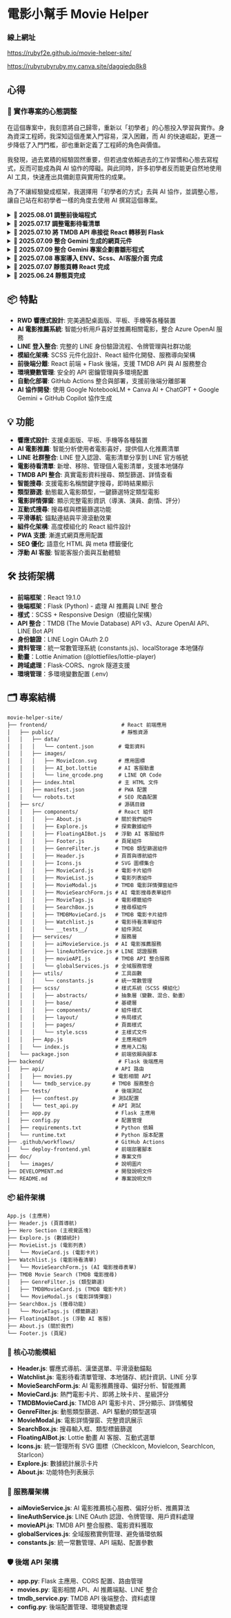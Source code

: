 # 電影小幫手 Movie Helper

### 線上網址

<https://rubyf2e.github.io/movie-helper-site/>

<https://rubyrubyruby.my.canva.site/dagqiedp8k8>

## 心得

### 🌱 實作專案的心態調整

在這個專案中，我刻意將自己歸零，重新以「初學者」的心態投入學習與實作。身為資深工程師，我深知這個產業入門容易，深入困難，而 AI 的快速崛起，更進一步降低了入門門檻，卻也重新定義了工程師的角色與價值。

我發現，過去累積的經驗固然重要，但若過度依賴過去的工作習慣和心態去寫程式，反而可能成為與 AI 協作的障礙。與此同時，許多初學者反而能更自然地使用 AI 工具，快速產出具備創意與實用性的成果。

為了不讓經驗變成框架，我選擇用「初學者的方式」去與 AI 協作，並調整心態，讓自己站在和初學者一樣的角度去使用 AI 撰寫這個專案。

<details>
<summary><strong> 🌱 2025.08.01 調整前後端程式</strong></summary>

- **1️⃣ 加上 OpenAiService 後端程式**

  - 調整 OpenAiService 類別並整合服務

- **2️⃣ 加上 Line 登入後端程式**

  - 調整 LineService 類別並整合 Line 登入服務

- **2️⃣ 加上 電影預告片 前後端程式**

  - 調整 TMDBService 類別並整合前後端

- **3️⃣ 調整版面**
  - 調整整體版面和推薦框與 ai 機器人的互動

---

**💬 總結**

> 到目前為止，因專案已成熟，故 Copilot Agent 模式已經協助有限，故還是需要工程師的實力才有辦法快速整合，此時 Copilot 在快速 debug 解惑上還是可以提供一定的效用

</details>

<details>
<summary><strong> 🌱 2025.07.17 調整電影待看清單</strong></summary>

- **1️⃣ 電影待看清單新增電影搜尋功能**

  - 啟用 Copilot Agent 模式，請 Copilot 在電影待看清單新增電影搜尋功能。
  - Copilot 不但在恰當的地方加上電影搜尋按鈕，還加上很多細節，順便把整個區塊重新設計成暗色調，還幫忙加上背景動畫

- **2️⃣ 調整電影待看清單顏色**

  - 因為比較喜歡原有的淡紫色調，所以請 Copilot 調回來。
  - 在 VS code 點擊 git tree 上該 commit 的程式碼檔案，並與原本的 css 檔和 JS 檔一同給予 Copilot 請它調整
  - 因為舊版的版面為簡單架構淡紫色調，新版的版面為複雜架構暗色調，請 Copilot 調整要詳述，要不然它就會順便改整體架構，又因為相對應的 Scss class 不同，所以需要分階段請 Copilot 處理。

    ##### 指示範例：

    ```
    請幫我把現在(_watchlist.scss) 與 (d8778a00541f5ec1fff95ae3d3d4b68bfe5fa170的_watchlist.scss )共有的css class補回 Watchlist.js，只補相對應css class 標籤，功能不動，功能以現有的為主，樣式以舊有的為主

    此次只改js中的html class樣式，css只補上缺漏的class，html結構保持與現有的複雜架構ㄧ致
    ```

    ```
    watchlist__card 內容色調改成以前 (d8778a00541f5ec1fff95ae3d3d4b68bfe5fa170的_watchlist.scss )的白底色調顏色配置，只改這範圍以內區塊的色調，如有需要，請重新調配顏色，只改顏色
    ```

- **3️⃣ 將電影搜尋功能改成 AI 推薦電影功能**

  - 因為想要把電影搜尋功能改成 AI 推薦電影功能，請 Copilot 逕行修改並整合電影明細燈箱，並在電影待看清單呈現搜尋結果和新增到清單的功能 。
  - Copilot 不但改好了功能，還幫忙加上了提示框，前後端一起調整。

- **4️⃣ 加上官方帳號的加入待看清單的 Line 通知**

  - 手動加上相關程式
  - 詢問 Copilot GitHub Pages 上的 React 無法連接 ngrok 後端 API 的問題之後，依照其建議調整前後端相關程式
  - 調整 GitHub Action 的參數和 deploy-frontend.yml
  - 測試 lint bot 是否正常接受到訊息

- **5️⃣ AI 推薦電影功能抽出來寫成 Service**

  - 啟用 Copilot Agent 模式，請 Copilot 將選取的區塊改寫成 service。
  - Copilot 幫忙寫 AIMovieService，並改寫相關程式
  - 請 Copilot 將 AIMovieService 和 LOCAL_STORAGE_KEY 寫成全域變數方便管理
  - Copilot 生成 /src/utils/constants.js，並改寫相關程式
  - 逐一檢視各檔引入 constants.js 參數和調整架構

- **5️⃣ 加上 Line 登入按鈕**

  - 將 Line Login 的相關 Secrets 寫在 .env 裡
  - 啟用 Copilot Agent 模式，直接請 Copilot 把 LINE Login v2.1 整合到這個專案，Line 登入按鈕放在指定位置，只撰寫前端的部分
  - Copilot 直接寫完前端和 css，前端還寫成 lineAuthService

  </details>

<details>
<summary><strong> 🌱 2025.07.10 將 TMDB API 串接從 React 轉移到 Flask</strong></summary>

- **1️⃣ 跟 Copilot 討論 Flask 與 React 專案部署策略**

  - Copilot 建議兩種常見方案：
    - **方案一：前後端分離部署（推薦）**
    - **方案二：單一倉庫統一部署**

- **2️⃣ 前後端分離部署至 github action**

  - 啟用 Copilot Agent 模式，請 Copilot 依「前後端分離部署」方式協助專案整合與部署腳本設計。
  - Copilot 將 React 程式搬家到 frontend，並新增 backend 安裝 Flask，還自己主動幫我寫 TMDB API 串接的程式，並改寫.github/workflows/deploy.yml，主動寫了 DEVELOPMENT.md 和 package.json 方便整合測試部署
  - 請 Copilot 將現有的 Flask API 進行整合，移除 React 相關程式
  - 發現 Copilot 會把 package-lock.json 寫進 .gitignore，如果沒留意，就會在 github action 部署失敗
  - 手動調整 .github/workflows/deploy.yml 轉寫成 .github/workflows/deploy-frontend.yml，github action 只部署 frontend 資料夾
  - 測試 github action 是否部署正常
  </details>

<details>
  <summary><strong> 🌱 2025.07.09 整合 Gemini 生成的網頁元件</strong></summary>

- **1️⃣ 使用 Gemini Canvas 生成元件雛形**
  - 用 prompt 請 Gemini 擔任前端工程師，提供工程師專業術語描述的 prompt 要求 Gemini 用 Canvas 生成電影待看清單元件雛形
- **2️⃣ 將雛形網站產生的 JS 和功能與目前的專案整合**
  - 啟用 Copilot Agent 模式，複製 Gemini Canvas 程式碼給 Copilot，請 Copilot 把功能整合在一起
  - Copilot 自己找地方美美的把元件放上去了，連背景都符合網站風格調性的漸層色，還刻成 React 和 Scss 元件，舉一反三的幫我把待看清單放進 Header 裡
- **3️⃣ 置換電影小幫手圖示**

  - 先用 Figma 編輯 Lottielab 套件置入的機器人元件
  - 把不要的圖層刪掉，下載 png 檔，只剩下機器人的頭和軀幹，目標是只留頭
  - 發現各大 AI 無法協助把機器人的軀幹拿掉，手動用圖片編輯器用智慧套索把機器人的軀幹拿掉
  - 把圖片丟回 Figma，生成 svg
  - 置換電影小幫手網站圖示

    <img src="frontend/public/images/icon/icon2.svg" alt="icon2" width="100" />
    =>
    <img src="frontend/public/images/icon/icon5.svg" alt="icon5" width="100" />
    =>
    <img src="frontend/public/images/icon/icon6.svg" alt="icon6" width="50" />

</details>
<details>
  <summary><strong> 🌱 2025.07.09 整合 Gemini 專案企劃書雛形程式</strong></summary>

- **1️⃣ 使用 Gemini Canvas 生成系統雛形**

  - [**生出各種 prompt**]  
    跟 Gemini 和 ChatGPT 互相討論怎麼寫 prompt 才可以請另一位 AI 模型助理乖乖做事
  - [**專案章程文件**]  
    用 prompt 請 ChatGPT 擔任資深專案經理，生出專案章程
  - [**常見用戶需求清單**]  
    用 prompt 請 Gemini 擔任產品經理助理，列出 20 條最常見的客戶需求（以 user story 形式）
  - [**專案分析報告**]  
    用 prompt 請 Gemini 擔任產品策略顧問，生出專案分析報告
  - [**工作與資源分解表**]  
    用 prompt 請 Gemini 擔任資深專案經理，生出 WBS（工作分解結構）與 RBS（資源分解結構）表單
  - [**專案企劃書**]  
    用 prompt 請 Gemini 擔任資深專案顧問，告訴 Gemini 我是來自台灣的頂尖策略顧問並提供企劃大綱，請他幫我寫專案企劃書
  - [**專案任務規劃與儀表板**]  
    用 prompt 請 Gemini 擔任資深專案顧問，告訴 Gemini 我是初階專案經理，提供專案章程、user story、需求分析報告、WBS（工作分解結構）與 RBS（資源分解結構）給 Gemini，請 Gemini 生成階段性規劃與待辦任務清單，並在 Canvas 介面點擊建立網站產生 [專案儀表板.html](https://rubyf2e.github.io/movie-helper-site/專案儀表板.html)
  - [**專案功能規格書**]  
    用 prompt 請 Gemini 擔任產品經理助理，生出專案規格
  - [**互動系統雛形網站**]  
    用 prompt 請 Gemini 擔任前端工程師，提供階段性規劃與待辦任務清單、專案企劃書和規格給 Gemini 做網頁版互動系統雛形網站

- **2️⃣ 使用 napkin AI 生成 AI 專案管理流程圖**

  - **將前一步驟的資料貼到 napkin AI 生成流程圖**  
    <img src="doc/images/napkin_1.svg" alt="napkin 生成流程圖" width="500px">
    <img src="doc/images/napkin_2.svg" alt="napkin 生成流程圖" width="500px">

- **3️⃣ 將雛形網站產生的 JS 和功能與目前的專案整合**

  - 啟用 Copilot Agent 模式，複製 Gemini Canvas 程式碼的局部 JS 程式碼區塊，請 Copilot 把功能整合在一起，整合 TMDB API
  - 調整 .env 和 Code review
  - 將功能重複的組件一起給 Copilot，請 Copilot 整合，刪除不需要的組件
  - Copilot 會聯同 Css、Readme、測試一起更新
  - 請 Copilot 移除電影搜尋分類的卷軸，它不但幫我移除還幫我調自適應
  - 檢視頁面並請 Copilot 將部分區塊回復原本的樣式，並手動細調

- **4️⃣ 調整 github action 流程參數**

  - 請 Copilot 修改 .github/workflows/deploy.yml
  - 在 Environments / Configure github-pages 新增 Environment secrets 和 Environment variables
  - 檢視正式站頁面是否有載入參數，並在 /actions/runs 頁面按 Re-run all jobs 重新測試

- **5️⃣ Css 元件化**

  - 請 Copilot 重新整理 style.scss，將硬編碼顏色都整理成 VARIABLES、優化 mixin 使用、優化變數命名、建立主題色彩系統
  - 請 Copilot 將 style.scss 元件化
  - 檢查 UI/功能一致性。
  - 發現有跑版請 Copilot 調整，將 git commit 的 style.scss 舊版本打開，提供給 Copilot，請它調整 scss 模組與舊版本樣式一致
  - 發現 Copilot 調整有它的極限，於是手動 debug。
  - 檢查 UI/功能一致性。

- **6️⃣ 更新 README.md**
  - 請 Copilot 更新 README.md，並檢視校稿

</details>

<details>
<summary><strong> 🌱 2025.07.08 專案導入 ENV、Scss、AI客服介面 完成</strong></summary>

- **1️⃣ 新增 ENV 請 Copilot 改寫程式**

  - 新增環境配置的 .env
  - 請 Copilot 依照 .env 的參數去改寫相關檔案
  - 校對檔案是否有符合預期，確保環境變數在所有組件中正確使用
  - 測試重啟開發伺服器後環境變數是否生效
  - 在 GitHub Repository Settings 中設置 Secrets
  - 更新上線

- **2️⃣ 將 CSS 轉換 SCSS**

  - 將 style.css 和 style.scss 丟給 Copilot 請他改寫
  - 將原本的引用改寫
  - 檢查 UI/功能一致性。
  - 發現有跑版請 Copilot 調整，調了六次還改不好，直接把要改的程式貼給它請它改好
  - 檢查 UI/功能一致性。
  - 移除原本的 style.css
  - 更新 git 後重新檢視正式站頁面，確保整體一致性與功能穩定。

- **3️⃣ 調整版面**

  - 微調版面，發現還是直接改比較快
  - 手動加上各 section 背景
  - 請 Copilot 幫忙將選擇區塊加上淡出動畫並請它將動畫調快一點

- **4️⃣ 生成可愛用圖**

  - 登入 https://iconscout.com/ai/illustration-generator
  - 使用 Copilot 幫忙寫 prompt，使用 3D Illustration Generator，AI 生圖

    <img src="frontend/public/images/ai_robot_chair_png_optimized.png" alt="AI 生成圖" width="150" />

  - 在 lottiefiles 找到可愛 AI 客服用圖
    https://app.lottiefiles.com/share/f6aeb9d1-afbc-42c0-83e7-5ba8e4543e35
  - 在 lottiefiles 介面開啟 AI 客服圖下載對話框 png，用 Figma 置換文字，再回 lottiefiles 更新對話框 png，下載 json 和 lottie 檔

      <img src="frontend/public/images/icon/icon0.svg" alt="icon0" width="100" />
      =>
      <img src="frontend/public/images/icon/icon2.svg" alt="icon2" width="100" />

- **5️⃣ 將 AI 客服圖片置入**
  - 請 Copilot 幫忙把原有的 Lottie 動畫添加為浮動 AI 客服顯示
  - 結果 Copilot 自己加上 emoji Bot 圖當錯誤提示圖加上去還幫我加選單，重新手動調整
  - 請 Copilot 幫忙在 section #explore 的右下置入 AI 生成的 3D 圖片 robot-image
  - 結果 Copilot 自己加上 emoji Bot 圖當錯誤提示圖幫我置入，重新手動調整
  - 請 Copilot 幫忙把圖片壓縮，使用 ImageMagick 壓縮圖片，使用兩倍大圖
  - 請 Copilot 幫我調整 robot-image 的自適應美觀點，因應不同的顯示模式對談校正
  - 調整機器人選單樣式

</details>

<details>
<summary><strong>🌱 2025.07.07 靜態頁轉 React 完成</strong></summary>

- **1️⃣ 初始化與轉換開始**

  - 使用 VS Code + GitHub Copilot Chat。
  - 指示 Copilot 將整個靜態頁專案改寫成 React。
  - 執行 `npm init react-app movie-helper-site`，手動整合檔案。
  - 發現 Copilot 有漏檔現象，工程師需主動監工，確保頁面完整。

- **2️⃣ 啟用 Copilot Agent 模式**

  - 將資料夾與檔案給 Copilot，請它幫忙比對轉換前後的效果。
  - Copilot 重新調整程式轉換前後呈現的效果一致。
  - 檢查 UI/功能一致性。

- **3️⃣ 修正手機版漢堡選單**

  - 發現手機版的漢堡有問題，與 Copilot 經過 3 次請求後處理完成。
  - 發現 VScode 問題功能有顯示問題，點選後再問 Copilot，Copilot 協助修正。

- **4️⃣ 修復 VS Code 問題功能顯示錯誤**

  - 發現點選問題功能異常，再次請 Copilot 協助修正。

- **5️⃣ 撰寫測試**

  - 請 Copilot 幫忙補齊測試，產出內容相當完整。
  - 請 Copilot 移除了有多重元素匹配問題的測試用例，確保所有測試通過

- **6️⃣ 補回原本的錨點功能**

  - 原靜態頁有錨點，Copilot 漏掉了。
  - 請 Copilot 協助補齊，Copilot 還自動加入 smooth scroll 動畫效果。

- **7️⃣ 元件化 App.js 區塊**

  - 將在 App.js 過長的 HTML 區塊選取，請 Copilot 轉為 React Component。
  - Copilot 自動建立新檔案與引用，並補上測試。

- **8️⃣ SVG 抽離**

  - 請 Copilot 將散落各檔案的 SVG 抽出成 Icons.js 模組。
  - Copilot 自動更新所有引用與補測試。

- **9️⃣ 優化 index.html 與 meta 標籤**

  - 修改 index.html，請 Copilot 幫忙校稿與補上 SEO 相關 meta 資訊。

- **🔟 最終檢查**

  - 重新檢視所有檔案，確保整體一致性與功能穩定。

- **1️⃣1️⃣ 更新專案結構與文件**

  - 請 Copilot 幫忙產生專案結構
  - Copilot 主動協助修改了 `README.md`，從功能標題以下內容主動更新。
  - 請 Copilot 幫忙改寫本地部署方式
  - 詢問 Copilot 使用其他靜態伺服器這個項目目前是用 react 這樣可以實作嗎
  - Copilot 直接進行測試並在 Vscode 開啟瀏覽器顯示正常

- **1️⃣2️⃣ GitHub Pages 部署**

  - 請 Copilot 協助更新 package.json 和 package-lock.json，新增 gh-pages 依賴
  - 請 Copilot 幫忙生成 .github/workflows/deploy.yml
  - GitHub Pages 設定 Deploy from a branch 改為 GitHub Actions

- **1️⃣3️⃣ 檢查正式站是否正常**
  - 重新檢視正式站頁面，確保整體一致性與功能穩定。

---

**💬 總結**

> 到目前為止，Copilot 是個非常好用的協作同伴，沒有什麼問題，還可以互相學習，而且非常懂得舉一反三，兼顧細節，只是還是需要有工程師幫忙監工。

</details>

<details>
<summary><strong>🌱 2025.06.24 靜態頁完成</strong></summary>

這是第一次用生成式 AI 協作生成的網站，也是將慣用工具從 Sublime Text 轉 VScode 中產生的作品。在協作過程中，發現生成式 AI 比較適合雛形開發，Canva AI 可以幫工程師先行設計畫面和文案，但其網站為壓縮編寫的程式碼不可直接套用，但可透過瀏覽器開發者工具觀看其樣式重新雕刻，ChatGPT 及 VScode GitHub Copilot 可以使用上傳截圖分析產生雛形程式碼和專案規格，完成率可以達到 50%，剩餘的 50%就是需要工程師進行微調修改。

結論：生成式 AI 的出現讓工程師在前端頁面刻板可以有快速的雛形，並且在查詢相關語法時可以節省大量時間，甚至可以透過生成式 AI 的回覆間接學習到最新的程式寫法，越使用生成式 AI，程式能力會跟著提升，但如果要完成可商用的專案，還是非常需要工程師的基礎功和實力。

</details>

## 📦 特點

- **RWD 響應式設計**: 完美適配桌面版、平板、手機等各種裝置
- **AI 電影推薦系統**: 智能分析用戶喜好並推薦相關電影，整合 Azure OpenAI 服務
- **LINE 登入整合**: 完整的 LINE 身份驗證流程、令牌管理與社群功能
- **模組化架構**: SCSS 元件化設計、React 組件化開發、服務導向架構
- **前後端分離**: React 前端 + Flask 後端，支援 TMDB API 與 AI 服務整合
- **環境變數管理**: 安全的 API 密鑰管理與多環境配置
- **自動化部署**: GitHub Actions 整合與部署，支援前後端分離部署
- **AI 協作開發**: 使用 Google NotebookLM + Canva AI + ChatGPT + Google Gemini + GitHub Copilot 協作生成

## 💡 功能

- **響應式設計**: 支援桌面版、平板、手機等各種裝置
- **AI 電影推薦**: 智能分析使用者電影喜好，提供個人化推薦清單
- **LINE 社群整合**: LINE 登入認證、電影清單分享到 LINE 官方帳號
- **電影待看清單**: 新增、移除、管理個人電影清單，支援本地儲存
- **TMDB API 整合**: 真實電影資料搜尋、類型篩選、詳情查看
- **智能搜尋**: 支援電影名稱關鍵字搜尋，即時結果顯示
- **類型篩選**: 動態載入電影類型，一鍵篩選特定類型電影
- **電影詳情彈窗**: 顯示完整電影資訊（導演、演員、劇情、評分）
- **互動式搜尋**: 搜尋框與標籤篩選功能
- **平滑導航**: 錨點連結與平滑滾動效果
- **組件化架構**: 高度模組化的 React 組件設計
- **PWA 支援**: 漸進式網頁應用配置
- **SEO 優化**: 語意化 HTML 與 meta 標籤優化
- **浮動 AI 客服**: 智能客服介面與互動體驗

## 🛠 技術架構

- **前端框架**：React 19.1.0
- **後端框架**：Flask (Python) - 處理 AI 推薦與 LINE 整合
- **樣式**：SCSS + Responsive Design（模組化架構）
- **API 整合**：TMDB (The Movie Database) API v3、Azure OpenAI API、LINE Bot API
- **身份驗證**：LINE Login OAuth 2.0
- **資料管理**：統一常數管理系統 (constants.js)、localStorage 本地儲存
- **動畫**：Lottie Animation (@lottiefiles/lottie-player)
- **跨域處理**：Flask-CORS、ngrok 隧道支援
- **環境管理**：多環境變數配置 (.env)

## 🗂 專案結構

```text
movie-helper-site/
├── frontend/                        # React 前端應用
│   ├── public/                      # 靜態資源
│   │   ├── data/
│   │   │   └── content.json        # 電影資料
│   │   ├── images/
│   │   │   ├── MovieIcon.svg       # 應用圖標
│   │   │   ├── AI_bot.lottie       # AI 客服動畫
│   │   │   └── line_qrcode.png     # LINE QR Code
│   │   ├── index.html              # 主 HTML 文件
│   │   ├── manifest.json           # PWA 配置
│   │   └── robots.txt              # SEO 爬蟲配置
│   ├── src/                        # 源碼目錄
│   │   ├── components/             # React 組件
│   │   │   ├── About.js           # 關於我們組件
│   │   │   ├── Explore.js         # 探索數據組件
│   │   │   ├── FloatingAIBot.js   # 浮動 AI 客服組件
│   │   │   ├── Footer.js          # 頁尾組件
│   │   │   ├── GenreFilter.js     # TMDB 類型篩選組件
│   │   │   ├── Header.js          # 頁首與導航組件
│   │   │   ├── Icons.js           # SVG 圖標集合
│   │   │   ├── MovieCard.js       # 電影卡片組件
│   │   │   ├── MovieList.js       # 電影列表組件
│   │   │   ├── MovieModal.js      # TMDB 電影詳情彈窗組件
│   │   │   ├── MovieSearchForm.js # AI 電影搜尋表單組件
│   │   │   ├── MovieTags.js       # 電影標籤組件
│   │   │   ├── SearchBox.js       # 搜尋框組件
│   │   │   ├── TMDBMovieCard.js   # TMDB 電影卡片組件
│   │   │   ├── Watchlist.js       # 電影待看清單組件
│   │   │   └── __tests__/         # 組件測試
│   │   ├── services/              # 服務層
│   │   │   ├── aiMovieService.js  # AI 電影推薦服務
│   │   │   ├── lineAuthService.js # LINE 認證服務
│   │   │   ├── movieAPI.js        # TMDB API 整合服務
│   │   │   └── globalServices.js  # 全域服務管理
│   │   ├── utils/                 # 工具函數
│   │   │   └── constants.js       # 統一常數管理
│   │   ├── scss/                  # 樣式系統（SCSS 模組化）
│   │   │   ├── abstracts/         # 抽象層（變數、混合、動畫）
│   │   │   ├── base/              # 基礎層
│   │   │   ├── components/        # 組件樣式
│   │   │   ├── layout/            # 佈局樣式
│   │   │   ├── pages/             # 頁面樣式
│   │   │   └── style.scss         # 主樣式文件
│   │   ├── App.js                 # 主應用組件
│   │   └── index.js               # 應用入口點
│   └── package.json               # 前端依賴與腳本
├── backend/                        # Flask 後端應用
│   ├── api/                       # API 路由
│   │   ├── movies.py             # 電影相關 API
│   │   └── tmdb_service.py       # TMDB 服務整合
│   ├── tests/                     # 後端測試
│   │   ├── conftest.py           # 測試配置
│   │   └── test_api.py           # API 測試
│   ├── app.py                     # Flask 主應用
│   ├── config.py                  # 配置管理
│   ├── requirements.txt           # Python 依賴
│   └── runtime.txt                # Python 版本配置
├── .github/workflows/             # GitHub Actions
│   └── deploy-frontend.yml        # 前端部署腳本
├── doc/                           # 專案文件
│   └── images/                    # 說明圖片
├── DEVELOPMENT.md                 # 開發說明文件
└── README.md                      # 專案說明文件
```

### 📦 組件架構

```text
App.js (主應用)
├── Header.js (頁首導航)
├── Hero Section (主視覺區塊)
├── Explore.js (數據統計)
├── MovieList.js (電影列表)
│   └── MovieCard.js (電影卡片)
├── Watchlist.js (電影待看清單)
│   └── MovieSearchForm.js (AI 電影搜尋表單)
├── TMDB Movie Search (TMDB 電影搜尋)
│   ├── GenreFilter.js (類型篩選)
│   ├── TMDBMovieCard.js (TMDB 電影卡片)
│   └── MovieModal.js (電影詳情彈窗)
├── SearchBox.js (搜尋功能)
│   └── MovieTags.js (標籤篩選)
├── FloatingAIBot.js (浮動 AI 客服)
├── About.js (關於我們)
└── Footer.js (頁尾)
```

### 🎯 核心功能模組

- **Header.js**: 響應式導航、漢堡選單、平滑滾動錨點
- **Watchlist.js**: 電影待看清單管理、本地儲存、統計資訊、LINE 分享
- **MovieSearchForm.js**: AI 電影推薦搜尋、偏好分析、智能推薦
- **MovieCard.js**: 熱門電影卡片、即將上映卡片、星級評分
- **TMDBMovieCard.js**: TMDB API 電影卡片、評分顯示、詳情觸發
- **GenreFilter.js**: 動態類型篩選、API 驅動的類型選項
- **MovieModal.js**: 電影詳情彈窗、完整資訊展示
- **SearchBox.js**: 搜尋輸入框、類型標籤篩選
- **FloatingAIBot.js**: Lottie 動畫 AI 客服、互動式選單
- **Icons.js**: 統一管理所有 SVG 圖標（CheckIcon, MovieIcon, SearchIcon, StarIcon）
- **Explore.js**: 數據統計展示卡片
- **About.js**: 功能特色列表展示

### 🔧 服務層架構

- **aiMovieService.js**: AI 電影推薦核心服務、偏好分析、推薦算法
- **lineAuthService.js**: LINE OAuth 認證、令牌管理、用戶資料處理
- **movieAPI.js**: TMDB API 整合服務、電影資料獲取
- **globalServices.js**: 全域服務實例管理、避免循環依賴
- **constants.js**: 統一常數管理、API 端點、配置參數

### 🛡️ 後端 API 架構

- **app.py**: Flask 主應用、CORS 配置、路由管理
- **movies.py**: 電影相關 API、AI 推薦端點、LINE 整合
- **tmdb_service.py**: TMDB API 後端整合、資料處理
- **config.py**: 後端配置管理、環境變數處理
